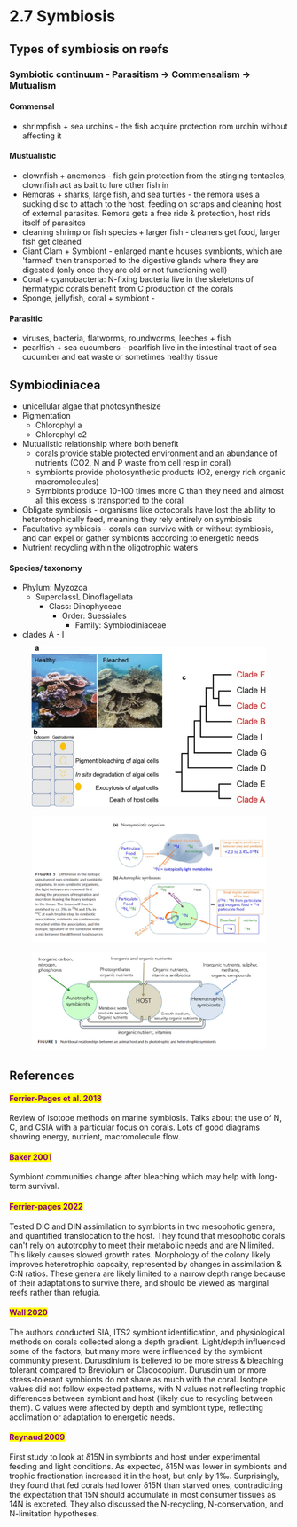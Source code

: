 # 2.7 Symbiosis

## Types of symbiosis on reefs&#x20;

### Symbiotic continuum - Parasitism -> Commensalism -> Mutualism&#x20;

#### Commensal&#x20;

* shrimpfish + sea urchins - the fish acquire protection rom urchin without affecting it

#### Mustualistic&#x20;

* clownfish + anemones - fish gain protection from the stinging tentacles, clownfish act as bait to lure other fish in&#x20;
* Remoras + sharks, large fish, and sea turtles - the remora uses a sucking disc to attach to the host, feeding on scraps and cleaning host of external parasites. Remora gets a free ride & protection, host rids itself of parasites&#x20;
* cleaning shrimp or fish species + larger fish - cleaners get food, larger fish get cleaned&#x20;
* Giant Clam + Symbiont - enlarged mantle houses symbionts, which are 'farmed' then transported to the digestive glands where they are digested (only once they are old or not functioning well)
* Coral + cyanobacteria: N-fixing bacteria live in the skeletons of hermatypic corals benefit from C production of the corals&#x20;
* Sponge, jellyfish, coral + symbiont -&#x20;

#### Parasitic&#x20;

* viruses, bacteria, flatworms, roundworms, leeches + fish&#x20;
* pearlfish + sea cucumbers - pearlfish live in the intestinal tract of sea cucumber and eat waste or sometimes healthy tissue&#x20;

## Symbiodiniacea

* unicellular algae that photosynthesize&#x20;
* Pigmentation&#x20;
  * Chlorophyl a&#x20;
  * Chlorophyl c2
* Mutualistic relationship where both benefit
  * corals provide stable protected environment and an abundance of nutrients (CO2, N and P waste from cell resp in coral)
  * symbionts provide photosynthetic products (O2, energy rich organic macromolecules)&#x20;
  * Symbionts produce 10-100 times more C than they need and almost all this excess is transported to the coral&#x20;
* Obligate symbiosis - organisms like octocorals have lost the ability to heterotrophically feed, meaning they rely entirely on symbiosis&#x20;
* Facultative symbiosis - corals can survive with or without symbiosis, and can expel or gather symbionts according to energetic needs&#x20;
* Nutrient recycling within the oligotrophic waters&#x20;

#### Species/ taxonomy

* Phylum: Myzozoa
  * SuperclassL Dinoflagellata
    * Class: Dinophyceae&#x20;
      * Order: Suessiales
        * Family: Symbiodiniaceae&#x20;
* clades A - I&#x20;

<figure><img src="../.gitbook/assets/338_2021_2115_Fig1_HTML.webp" alt=""><figcaption></figcaption></figure>

<figure><img src="../.gitbook/assets/Screen Shot 2023-05-16 at 4.52.29 PM (2).png" alt=""><figcaption></figcaption></figure>

<figure><img src="../.gitbook/assets/Screen Shot 2023-05-16 at 3.07.19 PM.png" alt=""><figcaption></figcaption></figure>

## References

#### <mark style="color:purple;">Ferrier-Pages et al. 2018</mark>

Review of isotope methods on marine symbiosis. Talks about the use of N, C, and CSIA with a particular focus on corals. Lots of good diagrams showing energy, nutrient, macromolecule flow.&#x20;

#### <mark style="color:purple;">Baker 2001</mark>

Symbiont communities change after bleaching which may help with long-term survival.&#x20;

#### <mark style="color:purple;">Ferrier-pages 2022</mark>

Tested DIC and DIN assimilation to symbionts in two mesophotic genera, and quantified translocation to the host. They found that mesophotic corals can't rely on autotrophy to meet their metabolic needs and are N limited. This likely causes slowed growth rates. Morphology of the colony likely improves heterotrophic capcaity, represented by changes in assimilation & C:N ratios. These genera are likely limited to a narrow depth range because of their adaptations to survive there, and should be viewed as marginal reefs rather than refugia.&#x20;

#### <mark style="color:purple;">Wall 2020</mark>

The authors conducted SIA, ITS2 symbiont identification, and physiological methods on corals collected along a depth gradient. Light/depth influenced some of the factors, but many more were influenced by the symbiont community present. Durusdinium is believed to be more stress & bleaching tolerant compared to Breviolum or Cladocopium. Durusdinium or more stress-tolerant symbionts do not share as much with the coral. Isotope values did not follow expected  patterns, with N values not reflecting trophic differences between symbiont and host (likely due to recycling between them). C values were affected by depth and symbiont type, reflecting acclimation or adaptation to energetic needs.&#x20;

#### <mark style="color:purple;">Reynaud 2009</mark>

First study to look at δ15N in symbionts and host under experimental feeding and light conditions. As expected, δ15N was lower in symbionts and trophic fractionation increased it in the host, but only by 1‰. Surprisingly, they found that fed corals had lower δ15N than starved ones, contradicting the expectation that 15N should accumulate in most consumer tissues as 14N is excreted. They also discussed the N-recycling, N-conservation, and N-limitation hypotheses.&#x20;



